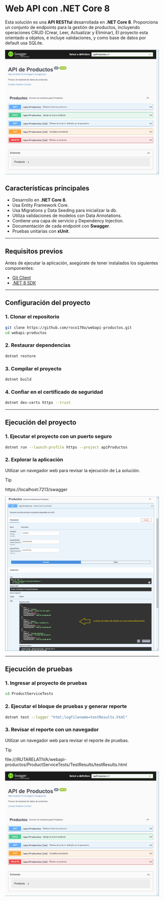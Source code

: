 # Web API con .NET Core 8

Esta solución es una **API RESTful** desarrollada en **.NET Core 8**. Proporciona un conjunto de endpoints para la gestión de productos, incluyendo operaciones CRUD (Crear, Leer, Actualizar y Eliminar), El proyecto esta orientado a objetos, e incluye validaciones, y como base de datos por default usa SQLite.


![Swagger final screen](https://github.com/roco170a/webapi-productos/blob/master/raw/swagger.jpg "Swagger")

## Características principales

- Desarrollo en **.NET Core 8**.
- Usa Entity Framework Core.
- Usa Migrations y Data Seeding para inicializar la db.
- Utiliza validaciones de modelos con Data Annotations.
- Contiene una capa de servicio y Dependency Injection.
- Documentación de cada endpoint con **Swagger**.
- Pruebas unitarias con **xUnit**.

---

## Requisitos previos

Antes de ejecutar la aplicación, asegúrate de tener instalados los siguientes componentes:

- [Git Client](https://git-scm.com/downloads)
- [.NET 8 SDK](https://dotnet.microsoft.com/download/dotnet/8.0)

---

## Configuración del proyecto

### 1. Clonar el repositorio
```bash
git clone https://github.com/roco170a/webapi-productos.git
cd webapi-productos
```

### 2. Restaurar dependencias
```bash
dotnet restore
```

### 3. Compilar el proyecto
```bash
dotnet build
```
### 4. Confiar en el certificado de seguridad 
```bash
dotnet dev-certs https --trust
```
---
## Ejecución del proyecto

### 1. Ejecutar el proyecto con un puerto seguro
```bash
dotnet run --launch-profile https --project apiProductos
```

### 2. Explorar la aplicación
Utilizar un navegador web para revisar la ejecución de La solución.
> [!TIP]
> https://localhost:7213/swagger 

![Execution screen](https://github.com/roco170a/webapi-productos/blob/master/raw/swagger2.jpg "Datos por default")

---
## Ejecución de pruebas

### 1. Ingresar al proyecto de pruebas
```bash
cd ProductServiceTests
```

### 2. Ejecutar el bloque de pruebas y generar reporte
```bash
dotnet test --logger "html;logfilename=testResults.html"
```

### 3. Revisar el reporte con un navegador
Utilizar un navegador web para revisar el reporte de pruebas.

> [!TIP]
> file:///RUTARELATIVA/webapi-productos/ProductServiceTests/TestResults/testResults.html


![Test report](https://github.com/roco170a/webapi-productos/blob/master/raw/swagger.jpg "Ejecución de pruebas")
